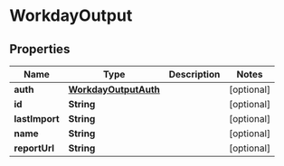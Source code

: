 

# WorkdayOutput


## Properties

| Name | Type | Description | Notes |
|------------ | ------------- | ------------- | -------------|
|**auth** | [**WorkdayOutputAuth**](WorkdayOutputAuth.md) |  |  [optional] |
|**id** | **String** |  |  [optional] |
|**lastImport** | **String** |  |  [optional] |
|**name** | **String** |  |  [optional] |
|**reportUrl** | **String** |  |  [optional] |



